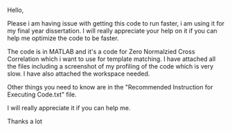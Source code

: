 Hello, 

Please i am having issue with getting this code to run faster, i am using it for my final year
dissertation. I will really appreciate your help on it if you can help me optimize the code to be faster.

The code is in MATLAB and it's a code for Zero Normalzied Cross Correlation which i want to use for template matching.
I have attached all the files including a screenshot of my profiling of the code which is very slow. I have also attached the workspace needed. 

Other things you need to know are in the "Recommended Instruction for Executing Code.txt" file.

I will really appreciate it if you can help me.

Thanks a lot
